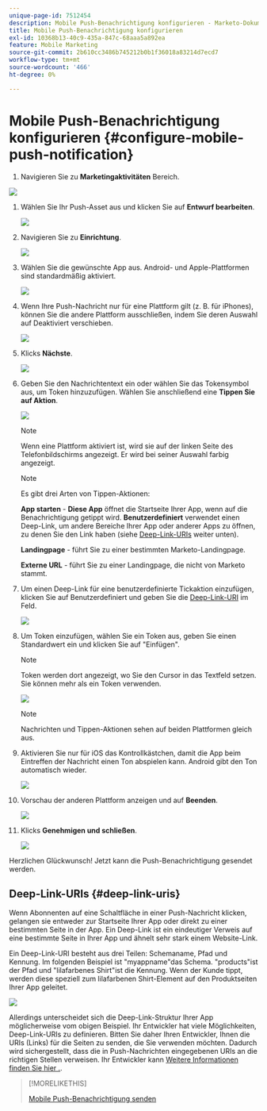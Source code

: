 ```yaml
---
unique-page-id: 7512454
description: Mobile Push-Benachrichtigung konfigurieren - Marketo-Dokumente - Produktdokumentation
title: Mobile Push-Benachrichtigung konfigurieren
exl-id: 10368b13-40c9-435a-847c-68aaa5a892ea
feature: Mobile Marketing
source-git-commit: 2b610cc3486b745212b0b1f36018a83214d7ecd7
workflow-type: tm+mt
source-wordcount: '466'
ht-degree: 0%

---
```


# Mobile Push-Benachrichtigung konfigurieren {#configure-mobile-push-notification}

1. Navigieren Sie zu **Marketingaktivitäten** Bereich.

![](assets/2fbf1ab6-2247-40c8-980d-be56b9d94890.png)

1. Wählen Sie Ihr Push-Asset aus und klicken Sie auf **Entwurf bearbeiten**.

   ![](assets/image2016-8-23-16-3a49-3a48.png)

1. Navigieren Sie zu **Einrichtung**.

   ![](assets/image2016-8-23-16-3a51-3a56.png)

1. Wählen Sie die gewünschte App aus. Android- und Apple-Plattformen sind standardmäßig aktiviert.

   ![](assets/image2016-8-23-16-3a53-3a33.png)

1. Wenn Ihre Push-Nachricht nur für eine Plattform gilt (z. B. für iPhones), können Sie die andere Plattform ausschließen, indem Sie deren Auswahl auf Deaktiviert verschieben.

   ![](assets/image2016-8-23-16-3a41-3a48.png)

1. Klicks **Nächste**.

   ![](assets/image2016-8-23-16-3a43-3a28.png)

1. Geben Sie den Nachrichtentext ein oder wählen Sie das Tokensymbol aus, um Token hinzuzufügen. Wählen Sie anschließend eine **Tippen Sie auf Aktion**.

   ![](assets/image2015-9-14-16-3a7-3a43.png)

   >[!NOTE]
   >
   >Wenn eine Plattform aktiviert ist, wird sie auf der linken Seite des Telefonbildschirms angezeigt. Er wird bei seiner Auswahl farbig angezeigt.

   >[!NOTE]
   >
   >Es gibt drei Arten von Tippen-Aktionen:
   >
   >**App starten** - **Diese App** öffnet die Startseite Ihrer App, wenn auf die Benachrichtigung getippt wird. **Benutzerdefiniert** verwendet einen Deep-Link, um andere Bereiche Ihrer App oder anderer Apps zu öffnen, zu denen Sie den Link haben (siehe [Deep-Link-URIs](#Deeplink) weiter unten).
   >
   >**Landingpage** - führt Sie zu einer bestimmten Marketo-Landingpage.
   >
   >**Externe URL** - führt Sie zu einer Landingpage, die nicht von Marketo stammt.

1. Um einen Deep-Link für eine benutzerdefinierte Tickaktion einzufügen, klicken Sie auf Benutzerdefiniert und geben Sie die [Deep-Link-URI](#Deeplink) im Feld.

   ![](assets/image2016-7-28-16-3a19-3a13.png)

1. Um Token einzufügen, wählen Sie ein Token aus, geben Sie einen Standardwert ein und klicken Sie auf &quot;Einfügen&quot;.

   >[!NOTE]
   >
   >Token werden dort angezeigt, wo Sie den Cursor in das Textfeld setzen. Sie können mehr als ein Token verwenden.

   ![](assets/image2015-8-10-14-3a48-3a52.png)

   >[!NOTE]
   >
   >Nachrichten und Tippen-Aktionen sehen auf beiden Plattformen gleich aus.

1. Aktivieren Sie nur für iOS das Kontrollkästchen, damit die App beim Eintreffen der Nachricht einen Ton abspielen kann. Android gibt den Ton automatisch wieder.

   ![](assets/ios-tap-and-notification-hand.png)

1. Vorschau der anderen Plattform anzeigen und auf **Beenden**.

   ![](assets/image2015-9-14-16-3a12-3a34.png)

1. Klicks **Genehmigen und schließen**.

   ![](assets/323dda12-0543-4558-8562-563eed5fa0e0.png)

Herzlichen Glückwunsch! Jetzt kann die Push-Benachrichtigung gesendet werden.

## Deep-Link-URIs {#deep-link-uris}

Wenn Abonnenten auf eine Schaltfläche in einer Push-Nachricht klicken, gelangen sie entweder zur Startseite Ihrer App oder direkt zu einer bestimmten Seite in der App. Ein Deep-Link ist ein eindeutiger Verweis auf eine bestimmte Seite in Ihrer App und ähnelt sehr stark einem Website-Link.

Ein Deep-Link-URI besteht aus drei Teilen: Schemaname, Pfad und Kennung. Im folgenden Beispiel ist &quot;myappname&quot;das Schema. &quot;products&quot;ist der Pfad und &quot;lilafarbenes Shirt&quot;ist die Kennung. Wenn der Kunde tippt, werden diese speziell zum lilafarbenen Shirt-Element auf den Produktseiten Ihrer App geleitet.

![](assets/image2016-7-29-12-3a49-3a1.png)

Allerdings unterscheidet sich die Deep-Link-Struktur Ihrer App möglicherweise vom obigen Beispiel. Ihr Entwickler hat viele Möglichkeiten, Deep-Link-URIs zu definieren. Bitten Sie daher Ihren Entwickler, Ihnen die URIs (Links) für die Seiten zu senden, die Sie verwenden möchten. Dadurch wird sichergestellt, dass die in Push-Nachrichten eingegebenen URIs an die richtigen Stellen verweisen. Ihr Entwickler kann [Weitere Informationen finden Sie hier .](https://experienceleague.adobe.com/en/docs/marketo-developer/marketo/mobile/enabling-deep-links-in-your-app).

>[!MORELIKETHIS]
>
>[Mobile Push-Benachrichtigung senden](/help/marketo/product-docs/mobile-marketing/push-notifications/send-a-mobile-push-notification.md)
